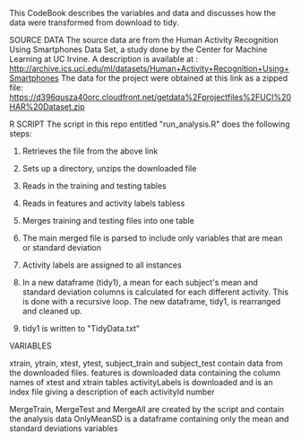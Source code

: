 This CodeBook describes the variables and data and discusses how the data were transformed from download to tidy.

SOURCE DATA
The source data are from the Human Activity Recognition Using Smartphones Data Set, a study done by the Center for Machine Learning at UC Irvine. A description is available at : http://archive.ics.uci.edu/ml/datasets/Human+Activity+Recognition+Using+Smartphones 
The data for the project were obtained at this link as a zipped file: https://d396qusza40orc.cloudfront.net/getdata%2Fprojectfiles%2FUCI%20HAR%20Dataset.zip


R SCRIPT
The script in this repo entitled "run_analysis.R" does the following steps:
1) Retrieves the file from the above link
2) Sets up a directory, unzips the downloaded file
3) Reads in the training and testing tables
4) Reads in features and activity labels tabless
5) Merges training and testing files into one table

6) The main merged file is parsed to include only variables that are mean or standard deviation
7) Activity labels are assigned to all instances

8) In a new dataframe (tidy1), a mean for each subject's mean and standard deviation columns is calculated for each different activity.  This is done with a recursive loop.
The new dataframe, tidy1, is rearranged and cleaned up.

9) tidy1 is written to "TidyData.txt"

VARIABLES

xtrain, ytrain, xtest, ytest, subject_train and subject_test contain data from the downloaded files.
features is downloaded data containing the column names of xtest and xtrain tables
activityLabels is downloaded and is an index file giving a description of each activityId number

MergeTrain, MergeTest and MergeAll are created by the script and contain the analysis data
OnlyMeanSD is a dataframe containing only the mean and standard deviations variables

